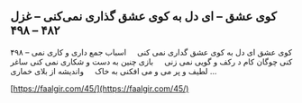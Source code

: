 ## کوی عشق – ای دل به کوی عشق گذاری نمی‌کنی – غزل ۴۸۲ – ۴۹۸


۴۹۸ &#8211; کوی عشق ای دل به کوی عشق گداری نمی کنی     اسباب جمع داری و کاری نمی کنی چوگان کام د رکف و گویی نمی زنی     بازی چنین به دست و شکاری نمی کنی ساغر لطیف و پر می و می افکنی به خاک     واندیشه از بلای خماری &#8230;

[https://faalgir.com/45/](https://faalgir.com/45/) 